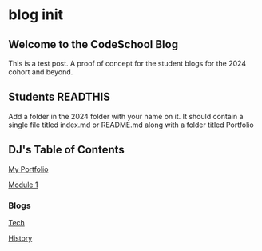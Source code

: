# blog init

## Welcome to the CodeSchool Blog

This is a test post. A proof of concept for the student blogs for the 2024 cohort and beyond.

## Students READTHIS

Add a folder in the 2024 folder with your name on it. 
It should contain a single file titled index.md or README.md along with a folder titled Portfolio


## DJ's Table of Contents

[My Portfolio](./Portfolio/)

[Module 1](./Module1/)

### Blogs

[Tech](./Tech/)

[History](./History/)

